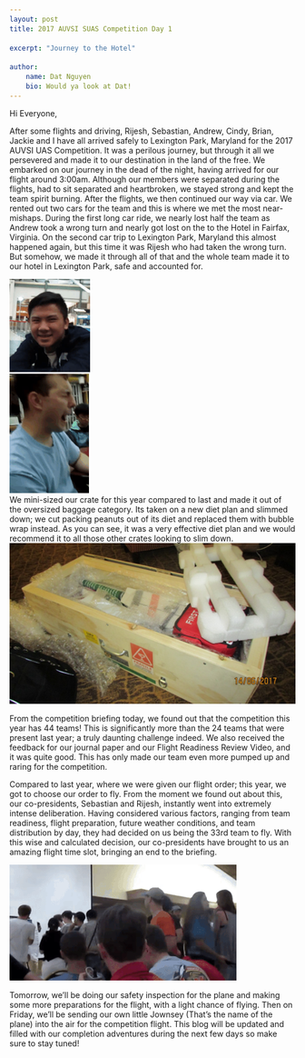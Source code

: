 ```yaml
---
layout: post
title: 2017 AUVSI SUAS Competition Day 1

excerpt: "Journey to the Hotel"

author:
    name: Dat Nguyen
    bio: Would ya look at Dat!
---
```


Hi Everyone,

After some flights and driving, Rijesh, Sebastian, Andrew, Cindy, Brian, Jackie and I have all arrived safely to Lexington Park, Maryland for the 2017 AUVSI UAS Competition. It was a perilous journey, but through it all we persevered and made it to our destination in the land of the free. We embarked on our journey in the dead of the night, having arrived for our flight around 3:00am. Although our members were separated during the flights, had to sit separated and heartbroken, we stayed strong and kept the team spirit burning. After the flights, we then continued our way via car. We rented out two cars for the team and this is where we met the most near-mishaps. During the first long car ride, we nearly lost half the team as Andrew took a wrong turn and nearly got lost on the to the Hotel in Fairfax, Virginia. On the second car trip to Lexington Park, Maryland this almost happened again, but this time it was Rijesh who had taken the wrong turn. But somehow, we made it through all of that and the whole team made it to our hotel in Lexington Park, safe and accounted for.

<div class="full zoomable"><img src="/images/auvsi2017/dat_sleep.gif"></div>
<div class="full zoomable"><img src="/images/auvsi2017/sebastian_yawn.gif"></div>
We mini-sized our crate for this year compared to last and made it out of the oversized baggage category. Its taken on a new diet plan and slimmed down; we cut packing peanuts out of its diet and replaced them with bubble wrap instead. As you can see, it was a very effective diet plan and we would recommend it to all those other crates looking to slim down. 

<div class="full zoomable"><img src="/images/auvsi2017/new_crate.JPG"></div>

From the competition briefing today, we found out that the competition this year has 44 teams! This is significantly more than the 24 teams that were present last year; a truly daunting challenge indeed. We also received the feedback for our journal paper and our Flight Readiness Review Video, and it was quite good. This has only made our team even more pumped up and raring for the competition. 

Compared to last year, where we were given our flight order; this year, we got to choose our order to fly. From the moment we found out about this, our co-presidents, Sebastian and Rijesh, instantly went into extremely intense deliberation. Having considered various factors, ranging from team readiness, flight preparation, future weather conditions, and team distribution by day, they had decided on us being the 33rd team to fly. With this wise and calculated decision, our co-presidents have brought to us an amazing flight time slot, bringing an end to the briefing. 

<div class="full zoomable"><img src="/images/auvsi2017/sebastian_place.gif"></div>

Tomorrow, we’ll be doing our safety inspection for the plane and making some more preparations for the flight, with a light chance of flying. Then on Friday, we’ll be sending our own little Jownsey (That’s the name of the plane) into the air for the competition flight. This blog will be updated and filled with our completion adventures during the next few days so make sure to stay tuned!

